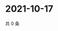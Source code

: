 # 2021-10-17

共 0 条

<!-- BEGIN -->
<!-- 最后更新时间 Sun Oct 17 2021 18:16:13 GMT+0800 (China Standard Time) -->

<!-- END -->
